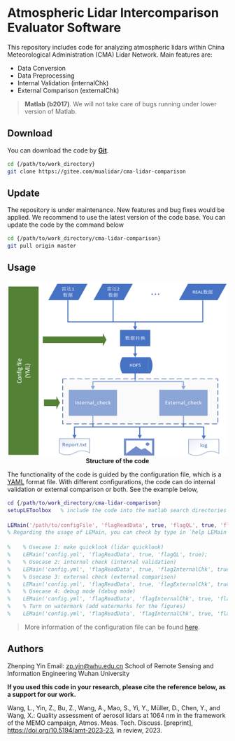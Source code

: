 # Atmospheric Lidar Intercomparison Evaluator Software

This repository includes code for analyzing atmospheric lidars within China Meteorological Administration (CMA) Lidar Network. Main features are:

- Data Conversion
- Data Preprocessing
- Internal Validation (internalChk)
- External Comparison (externalChk)

> **Matlab (b2017)**. We will not take care of bugs running under lower version of Matlab.

## Download

You can download the code by [**Git**][1].

```bash
cd {/path/to/work_directory}
git clone https://gitee.com/mualidar/cma-lidar-comparison
```

## Update

The repository is under maintenance. New features and bug fixes would be applied. We recommend to use the latest version of the code base. You can update the code by the command below

```bash
cd {/path/to/work_directory/cma-lidar-comparison}
git pull origin master
```

## Usage

<p align='center'>
<img src='./image/程序整体结构图.png', width=500, height=400, lat='结构图'>
<br>
<b>Structure of the code</b>

The functionality of the code is guided by the configuration file, which is a [YAML][2] format file. With different configurations, the code can do internal validation or external comparison or both. See the example below,

```matlab
cd {/path/to/work_directory/cma-lidar-comparison}
setupLEToolbox   % include the code into the matlab search directories

LEMain('/path/to/configFile', 'flagReadData', true, 'flagQL', true, 'flagDebug', false);   % show lidar quicklooks
% Regarding the usage of LEMain, you can check by type in `help LEMain`

%    % Usecase 1: make quicklook (lidar quicklook)
%    LEMain('config.yml', 'flagReadData', true, 'flagQL', true);
%    % Usecase 2: internal check (internal validation)
%    LEMain('config.yml', 'flagReadData', true, 'flagInternalChk', true);
%    % Usecase 3: external check (external comparison)
%    LEMain('config.yml', 'flagReadData', true, 'flagExternalChk', true);
%    % Usecase 4: debug mode (debug mode)
%    LEMain('config.yml', 'flagReadData', 'flagInternalChk', true, 'flagDebug', true);
%    % Turn on watermark (add watermarks for the figures)
%    LEMain('config.yml', 'flagReadData', 'flagInternalChk', true, 'flagWaterMark', true);

```

> More information of the configuration file can be found [here](docs\intro_to_configuration_file.md).

## Authors

Zhenping Yin
Email: zp.yin@whu.edu.cn
School of Remote Sensing and Information Engineering
Wuhan University


**If you used this code in your research, please cite the reference below, as a support for our work.**

Wang, L., Yin, Z., Bu, Z., Wang, A., Mao, S., Yi, Y., Müller, D., Chen, Y., and Wang, X.: Quality assessment of aerosol lidars at 1064 nm in the framework of the MEMO campaign, Atmos. Meas. Tech. Discuss. [preprint], https://doi.org/10.5194/amt-2023-23, in review, 2023.

[1]: https://git-scm.com/downloads
[2]: https://yaml.org/
[3]: https://code.google.com/archive/p/yamlmatlab/